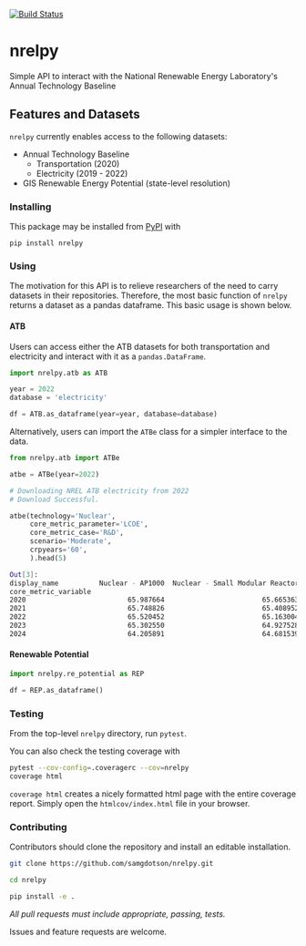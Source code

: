 [![Build Status](https://github.com/samgdotson/nrelpy/actions/workflows/python-app.yml/badge.svg)](https://github.com/samgdotson/nrelpy/actions/workflows/python-app.yml)
# nrelpy
Simple API to interact with the National Renewable Energy Laboratory's Annual Technology Baseline

## Features and Datasets

`nrelpy` currently enables access to the following datasets:
* Annual Technology Baseline
    - Transportation (2020)
    - Electricity (2019 - 2022)
* GIS Renewable Energy Potential (state-level resolution)

### Installing

This package may be installed from [PyPI](https://pypi.org/project/nrelpy/) with 

`pip install nrelpy`

### Using

The motivation for this API is to relieve researchers of the need to carry datasets
in their repositories. Therefore, the most basic function of `nrelpy` returns a 
dataset as a pandas dataframe. This basic usage is shown below.


#### ATB
Users can access either the ATB datasets for both transportation and electricity
and interact with it as a `pandas.DataFrame`.

```py
import nrelpy.atb as ATB

year = 2022
database = 'electricity'

df = ATB.as_dataframe(year=year, database=database)
```

Alternatively, users can import the `ATBe` class for a simpler interface to the data.

```py
from nrelpy.atb import ATBe

atbe = ATBe(year=2022)

# Downloading NREL ATB electricity from 2022
# Download Successful.

atbe(technology='Nuclear',
     core_metric_parameter='LCOE',
     core_metric_case='R&D',
     scenario='Moderate',
     crpyears='60',
     ).head(5)
```
```bash
Out[3]: 
display_name          Nuclear - AP1000  Nuclear - Small Modular Reactor
core_metric_variable                                                   
2020                         65.987664                        65.665363
2021                         65.748826                        65.408952
2022                         65.520452                        65.163004
2023                         65.302550                        64.927528
2024                         64.205891                        64.681539
```

#### Renewable Potential

```py
import nrelpy.re_potential as REP

df = REP.as_dataframe()
```

### Testing

From the top-level `nrelpy` directory, run `pytest`.  

You can also check the testing coverage with

```bash
pytest --cov-config=.coveragerc --cov=nrelpy
coverage html
```
`coverage html` creates a nicely formatted html page with 
the entire coverage report. Simply open the `htmlcov/index.html` file in your browser.

### Contributing

Contributors should clone the repository and install an editable installation.

```bash
git clone https://github.com/samgdotson/nrelpy.git

cd nrelpy

pip install -e .
```

*All pull requests must include appropriate, passing, tests.*

Issues and feature requests are welcome.
